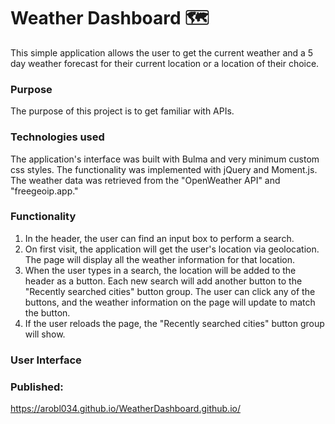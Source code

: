 # Weather Dashboard :world_map:

This simple application allows the user to get the current weather and a 5 day weather forecast for their current location or a location of their choice.

### Purpose

The purpose of this project is to get familiar with APIs.

### Technologies used

The application's interface was built with Bulma and very minimum custom css styles. The functionality was implemented with jQuery and Moment.js. The weather data was retrieved from the "OpenWeather API" and "freegeoip.app."

### Functionality

1. In the header, the user can find an input box to perform a search.
2. On first visit, the application will get the user's location via geolocation. The page will display all the weather information for that location.
3. When the user types in a search, the location will be added to the header as a button. Each new search will add another button to the "Recently searched cities" button group. The user can click any of the buttons, and the weather information on the page will update to match the button.
4. If the user reloads the page, the "Recently searched cities" button group will show.

### User Interface


### Published:
<https://arobl034.github.io/WeatherDashboard.github.io/>
